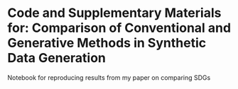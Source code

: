 # Code and Supplementary Materials for: Comparison of Conventional and Generative Methods in Synthetic Data Generation
Notebook for reproducing results from my paper on comparing SDGs
